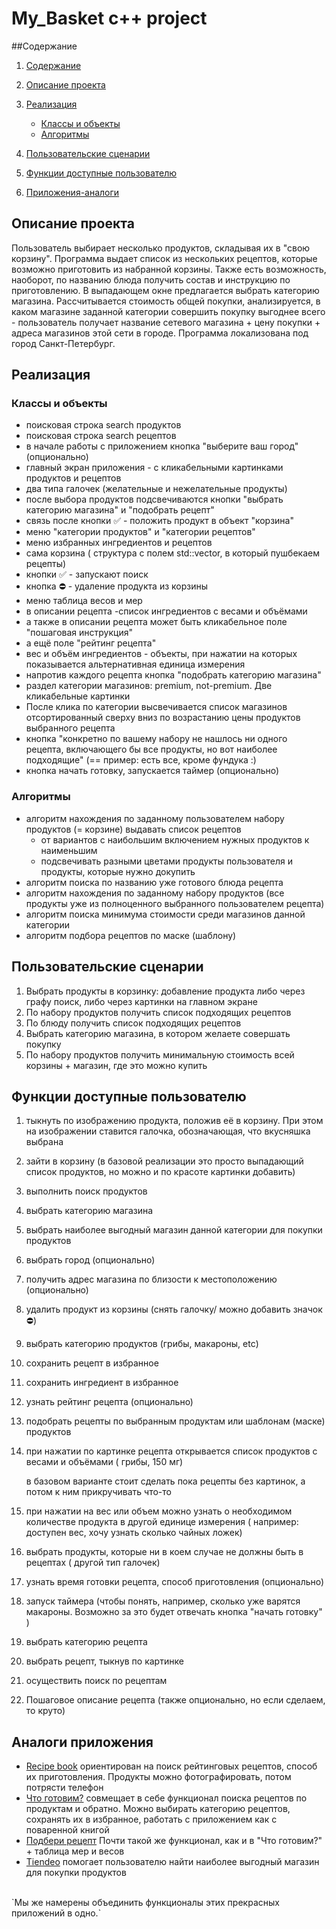 # My_Basket c++ project

##Содержание 

1. [Содержание](#содержание)
1. [Описание проекта](#описание-проекта)
1. [Реализация](#реализация)
   * [Классы и объекты](#классы-и-объекты)
    * [Алгоритмы](#алгоритмы)
    
1. [Пользовательские сценарии](#пользовательские-сценарии)
1. [Функции доступные пользователю](#функции-доступные-пользователю)
1. [Приложения-аналоги](#аналоги-приложения)


## Описание проекта
Пользователь выбирает несколько продуктов, складывая их в "свою корзину".
Программа выдает список из нескольких рецептов, которые возможно приготовить из 
набранной корзины. Также есть возможность, наоборот, по названию блюда получить 
состав и инструкцию по приготовлению. В выпадающем окне предлагается выбрать категорию магазина. 
Рассчитывается стоимость общей покупки, анализируется, в каком магазине заданной категории совершить 
покупку выгоднее всего - пользователь получает название сетевого магазина + цену покупки + адреса 
магазинов этой сети в городе. Программа локализована под город Санкт-Петербург.

## Реализация
   ### Классы и объекты
- поисковая строка search продуктов
- поисковая строка search рецептов
- в начале работы с приложением кнопка "выберите ваш город" (опционально)
- главный экран приложения - с кликабельными картинками продуктов и рецептов
- два типа галочек (желательные и нежелательные продукты)
- после выбора продуктов подсвечиваются кнопки "выбрать категорию магазина"  и "подобрать рецепт"
- связь после кнопки ✅ - положить продукт в объект "корзина"
- меню "категории продуктов" и "категории рецептов"
- меню избранных ингредиентов и рецептов
- сама корзина ( структура с полем std::vector, в который пушбекаем рецепты)
- кнопки ✅ - запускают поиск
- кнопка ⛔️ - удаление продукта из корзины
- меню таблица весов и мер
- в описании рецепта -список ингредиентов с весами и объёмами
- а также в описании рецепта может быть кликабельное поле "пошаговая инструкция"
- а ещё  поле "рейтинг рецепта"
- вес и объём ингредиентов - объекты, при нажатии на которых показывается альтернативная единица измерения
- напротив каждого рецепта кнопка "подобрать категорию магазина"
- раздел категории магазинов: premium, not-premium. Две кликабельные картинки
- После клика по категории высвечивается список магазинов отсортированный сверху вниз по возрастанию цены продуктов выбранного рецепта
- кнопка "конкретно по вашему набору не нашлось ни одного рецепта, включающего бы все продукты, но вот наиболее подходящие" (== пример: есть все, кроме фундука :)
- кнопка начать готовку, запускается таймер (опционально)

### Алгоритмы

- алгоритм нахождения по заданному пользователем набору продуктов (= корзине) выдавать список рецептов
    - от вариантов с наибольшим включением нужных продуктов к наименьшим
    - подсвечивать разными цветами продукты пользователя и продукты, которые нужно докупить
- алгоритм поиска по названию уже готового блюда рецепта
- алгоритм нахождения по заданному набору продуктов (все продукты уже из полноценного выбранного пользователем рецепта)
- алгоритм поиска минимума стоимости среди магазинов данной категории
- алгоритм подбора рецептов по маске (шаблону)



## Пользовательские сценарии

1. Выбрать продукты в корзинку: добавление продукта либо через графу поиск, либо через картинки на главном экране
1. По набору продуктов получить список подходящих рецептов
1. По блюду получить список подходящих рецептов
1. Выбрать категорию магазина, в котором желаете совершать покупку
1. По набору продуктов получить минимальную стоимость всей корзины + магазин, где это можно купить

## Функции доступные пользователю
1. тыкнуть по изображению продукта, положив её в корзину. При этом на изображении ставится галочка, обозначающая, что вкусняшка выбрана
2. зайти в корзину (в базовой реализации это просто выпадающий список продуктов, но можно и по красоте картинки добавить)
3. выполнить поиск продуктов
4. выбрать категорию магазина
5. выбрать наиболее выгодный магазин данной категории для покупки продуктов
6. выбрать город (опционально)
7. получить адрес магазина по близости к местоположению (опционально)
8. удалить продукт из корзины (снять галочку/ можно добавить значок ⛔️)
9. выбрать категорию продуктов (грибы, макароны, etc)
10. сохранить рецепт в избранное
11.  сохранить ингредиент в избранное
12. узнать рейтинг рецепта (опционально)
13. подобрать рецепты по выбранным продуктам или шаблонам (маске) продуктов
14. при нажатии по картинке рецепта открывается список продуктов с весами и объёмами ( грибы, 150 мг)

    в базовом варианте стоит сделать пока рецепты без картинок, а потом к ним прикручивать что-то

15. при нажатии на вес или объем можно узнать о необходимом количестве продукта в другой единице измерения ( например: доступен вес, хочу узнать сколько чайных ложек)
16. выбрать продукты, которые ни в коем случае не должны быть в рецептах ( другой тип галочек)
17. узнать время готовки рецепта, способ приготовления (опционально)
18. запуск таймера (чтобы понять, например, сколько уже варятся макароны. Возможно за это будет отвечать кнопка "начать готовку" )
19. выбрать категорию рецепта
20. выбрать рецепт, тыкнув по картинке
21. осуществить поиск по рецептам
22. Пошаговое описание рецепта (также опционально, но если сделаем, то круто)

## Аналоги приложения
 * [Recipe book](https://play.google.com/store/apps/details?id=com.desertstorm.recipebook&hl=ru&gl=US) ориентирован на поиск рейтинговых рецептов, способ их приготовления. Продукты можно фотографировать, потом потрясти телефон 
* [Что готовим?](https://play.google.com/store/apps/details?id=ru.gamespace.myfridge&hl=ru&gl=US) совмещает в себе функционал поиска рецептов по продуктам и обратно. Можно выбирать категорию рецептов, сохранять их в избранное, работать с приложением как с поваренной книгой
* [Подбери рецепт](https://play.google.com/store/apps/details?id=com.ggl.jr.cookbooksearchbyingredients&hl=ru&gl=US) Почти такой же функционал, как и в "Что готовим?" + таблица мер и весов
* [Tiendeo](https://www.tiendeo.ru/sankt-peterburg) помогает пользователю найти наиболее выгодный магазин для покупки продуктов
<br/>
  `Мы же намерены объединить функционалы этих прекрасных приложений в одно.`

    
